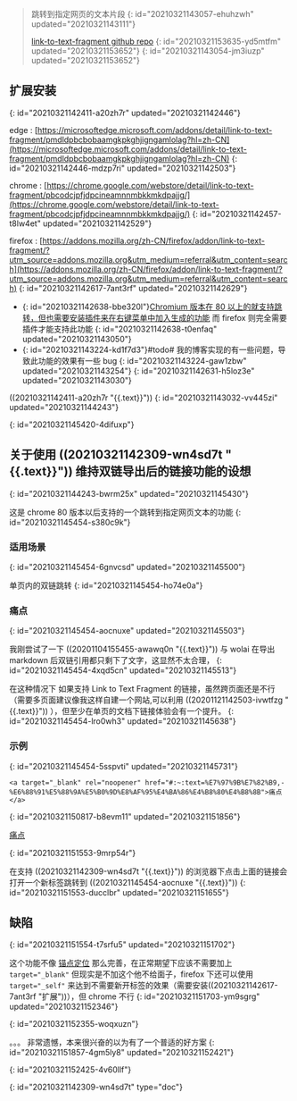 > 跳转到指定网页的文本片段
> {: id="20210321143057-ehuhzwh" updated="20210321143111"}
>
> [link-to-text-fragment github repo](https://github.com/GoogleChromeLabs/link-to-text-fragment)
> {: id="20210321153635-yd5mtfm" updated="20210321153652"}
{: id="20210321143054-jm3iuzp" updated="20210321153652"}

## 扩展安装
{: id="20210321142411-a20zh7r" updated="20210321142446"}

edge : [https://microsoftedge.microsoft.com/addons/detail/link-to-text-fragment/pmdldpbcbobaamgkpkghjigngamlolag?hl=zh-CN](https://microsoftedge.microsoft.com/addons/detail/link-to-text-fragment/pmdldpbcbobaamgkpkghjigngamlolag?hl=zh-CN)
{: id="20210321142446-mdzp7ri" updated="20210321142503"}

chrome : [https://chrome.google.com/webstore/detail/link-to-text-fragment/pbcodcjpfjdpcineamnnmbkkmkdpajjg/](https://chrome.google.com/webstore/detail/link-to-text-fragment/pbcodcjpfjdpcineamnnmbkkmkdpajjg/)
{: id="20210321142457-t8lw4et" updated="20210321142529"}

firefox : [https://addons.mozilla.org/zh-CN/firefox/addon/link-to-text-fragment/?utm_source=addons.mozilla.org&utm_medium=referral&utm_content=search](https://addons.mozilla.org/zh-CN/firefox/addon/link-to-text-fragment/?utm_source=addons.mozilla.org&utm_medium=referral&utm_content=search)
{: id="20210321142617-7ant3rf" updated="20210321142629"}

- {: id="20210321142638-bbe320l"}[Chromium 版本在 80 以上的就支持跳转，但也需要安装插件来在右键菜单中加入生成的功能](https://sspai.com/post/61081#:~:text=%E5%88%86%E4%BA%AB%E4%B8%8E%E6%8E%A5%E6%94%B6%E5%8F%8C%E6%96%B9%E9%83%BD%E5%BF%85%E9%A1%BB%E4%BD%BF%E7%94%A8%20Chrome%2080%20%E5%8F%8A%E4%BB%A5%E4%B8%8A%E7%89%88%E6%9C%AC%E7%9A%84%E6%B5%8F%E8%A7%88%E5%99%A8%EF%BC%8C%E6%89%8D%E8%83%BD%E7%9C%8B%E5%88%B0%E7%94%9F%E6%88%90%E7%9A%84%E5%B8%A6%E6%9C%89%E9%AB%98%E4%BA%AE%E6%96%87%E6%9C%AC%E6%98%BE%E7%A4%BA%E6%95%88%E6%9E%9C%E7%9A%84%E9%A1%B5%E9%9D%A2%E3%80%82) 而 firefox 则完全需要插件才能支持此功能
  {: id="20210321142638-t0enfaq" updated="20210321143050"}
- {: id="20210321143224-kd1f7d3"}#todo# 我的博客实现的有一些问题，导致此功能的效果有一些 bug
  {: id="20210321143224-gaw1zbw" updated="20210321143254"}
{: id="20210321142631-h5loz3e" updated="20210321143030"}

((20210321142411-a20zh7r "{{.text}}"))
{: id="20210321143032-vv445zi" updated="20210321144243"}

{: id="20210321145420-4difuxp"}

## 关于使用 ((20210321142309-wn4sd7t "{{.text}}"))  维持双链导出后的链接功能的设想
{: id="20210321144243-bwrm25x" updated="20210321145430"}

这是 chrome 80 版本以后支持的一个跳转到指定网页文本的功能
{: id="20210321145454-s380c9k"}

### 适用场景
{: id="20210321145454-6gnvcsd" updated="20210321145500"}

单页内的双链跳转
{: id="20210321145454-ho74e0a"}

### 痛点
{: id="20210321145454-aocnuxe" updated="20210321145503"}

我刚尝试了一下 ((20201104155455-awawq0n "{{.text}}")) 与 wolai 在导出 markdown 后双链引用都只剩下了文字，这显然不太合理，
{: id="20210321145454-4xqd5cn" updated="20210321145513"}

在这种情况下 如果支持 Link to Text Fragment 的链接，虽然跨页面还是不行（需要多页面建议像我这样自建一个网站,可以利用 ((20201121142503-ivwtfzg "{{.text}}"))  ），但至少在单页的文档下链接体验会有一个提升。
{: id="20210321145454-lro0wh3" updated="20210321145638"}

### 示例
{: id="20210321145454-5sspvti" updated="20210321145731"}

```
<a target="_blank" rel="noopener" href="#:~:text=%E7%97%9B%E7%82%B9,-%E6%88%91%E5%88%9A%E5%B0%9D%E8%AF%95%E4%BA%86%E4%B8%80%E4%B8%8B">痛点</a> 
```
{: id="20210321150817-b8evm11" updated="20210321151856"}

<a target="_blank" rel="noopener" href="#:~:text=%E7%97%9B%E7%82%B9,-%E6%88%91%E5%88%9A%E5%B0%9D%E8%AF%95%E4%BA%86%E4%B8%80%E4%B8%8B">痛点</a>

{: id="20210321151553-9mrp54r"}

在支持 ((20210321142309-wn4sd7t "{{.text}}")) 的浏览器下点击上面的链接会打开一个新标签跳转到 ((20210321145454-aocnuxe "{{.text}}"))
{: id="20210321151553-ducclbr" updated="20210321151655"}

## 缺陷
{: id="20210321151554-t7srfu5" updated="20210321151702"}

这个功能不像 [锚点定位](https://www.zhangxinxu.com/wordpress/2013/08/url-anchor-html-%E9%94%9A%E7%82%B9%E5%AE%9A%E4%BD%8D%E6%9C%BA%E5%88%B6-%E5%BA%94%E7%94%A8-%E9%97%AE%E9%A2%98/) 那么完善，在正常期望下应该不需要加上 `target="_blank"`  但现实是不加这个他不给面子，firefox 下还可以使用 `target="_self"` 来达到不需要新开标签的效果（需要安装((20210321142617-7ant3rf "扩展"))），但 chrome 不行
{: id="20210321151703-ym9sgrg" updated="20210321152346"}

{: id="20210321152355-woqxuzn"}

。。。 非常遗憾，本来很兴奋的以为有了一个普适的好方案
{: id="20210321151857-4gm5ly8" updated="20210321152421"}

{: id="20210321152425-4v60llf"}


{: id="20210321142309-wn4sd7t" type="doc"}

